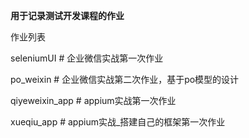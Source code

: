 **用于记录测试开发课程的作业**

作业列表

seleniumUI # 企业微信实战第一次作业

po_weixin # 企业微信实战第二次作业，基于po模型的设计

qiyeweixin_app # appium实战第一次作业 

xueqiu_app # appium实战_搭建自己的框架第一次作业